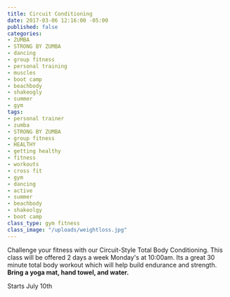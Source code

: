```yaml
---
title: Circuit Conditioning
date: 2017-03-06 12:16:00 -05:00
published: false
categories:
- ZUMBA
- STRONG BY ZUMBA
- dancing
- group fitness
- personal training
- muscles
- boot camp
- beachbody
- shakeogly
- summer
- gym
tags:
- personal trainer
- zumba
- STRONG BY ZUMBA
- group fitness
- HEALTHY
- getting healthy
- fitness
- workouts
- cross fit
- gym
- dancing
- active
- summer
- beachbody
- shakeolgy
- boot camp
class_type: gym fitness
class_image: "/uploads/weightloss.jpg"
---
```


Challenge your fitness with our Circuit-Style Total Body Conditioning. This class will be offered 2 days a week 
Monday's at 10:00am. Its a great 30 minute total body workout which will help build endurance and strength. **Bring a yoga mat, hand towel, and water.** 

Starts July 10th